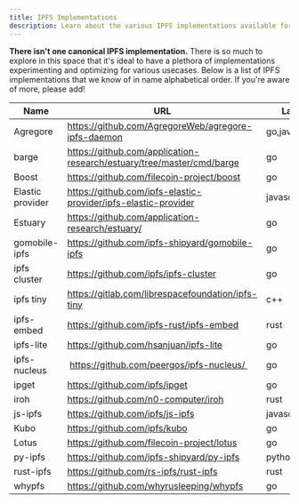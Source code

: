 ```yaml
---
title: IPFS Implementations
description: Learn about the various IPFS implementations available for different usecases
---
```


**There isn't one canonical IPFS implementation.**
There is so much to explore in this space that it's ideal to have a plethora of implementations experimenting and optimizing for various usecases.
Below is a list of IPFS implementations that we know of in name alphabetical order.
If you're aware of more, please add!

| Name | URL | Language(s) |
|-|-|-|
| Agregore | https://github.com/AgregoreWeb/agregore-ipfs-daemon | go,javascript |
| barge | https://github.com/application-research/estuary/tree/master/cmd/barge | go |
| Boost | https://github.com/filecoin-project/boost | go |
| Elastic provider | https://github.com/ipfs-elastic-provider/ipfs-elastic-provider | javascript,typescript |
| Estuary | https://github.com/application-research/estuary/ | go |
| gomobile-ipfs | https://github.com/ipfs-shipyard/gomobile-ipfs | go |
| ipfs cluster | https://github.com/ipfs/ipfs-cluster | go |
| ipfs tiny | https://gitlab.com/librespacefoundation/ipfs-tiny | c++ |
| ipfs-embed | https://github.com/ipfs-rust/ipfs-embed | rust |
| ipfs-lite | https://github.com/hsanjuan/ipfs-lite | go |
| ipfs-nucleus |  https://github.com/peergos/ipfs-nucleus/  | go |
| ipget | https://github.com/ipfs/ipget | go |
| iroh | https://github.com/n0-computer/iroh | rust |
| js-ipfs | https://github.com/ipfs/js-ipfs | javascript,typescript |
| Kubo | https://github.com/ipfs/kubo | go |
| Lotus | https://github.com/filecoin-project/lotus | go |
| py-ipfs | https://github.com/ipfs-shipyard/py-ipfs | python |
| rust-ipfs | https://github.com/rs-ipfs/rust-ipfs | rust |
| whypfs | https://github.com/whyrusleeping/whypfs | go |
